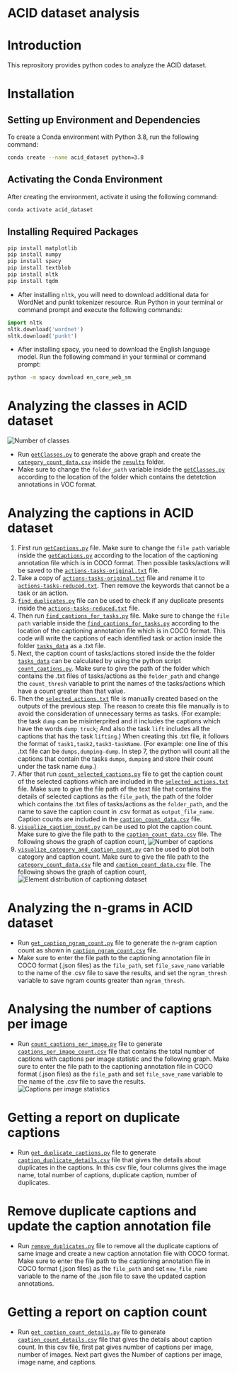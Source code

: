 # ACID dataset analysis

# Introduction
This reprository provides python codes to analyze the ACID dataset.

# Installation
## Setting up Environment and Dependencies

To create a Conda environment with Python 3.8, run the following command:

```bash
conda create --name acid_dataset python=3.8
```

## Activating the Conda Environment
After creating the environment, activate it using the following command:

```bash
conda activate acid_dataset
```
## Installing Required Packages

```bash
pip install matplotlib
pip install numpy
pip install spacy 
pip install textblob 
pip install nltk 
pip install tqdm
```
- After installing `nltk`, you will need to download additional data for WordNet and punkt tokenizer resource. Run Python in your terminal or command prompt and execute the following commands:
 ```python
import nltk
nltk.download('wordnet')
nltk.download('punkt')
```
- After installing spacy, you need to download the English language model. Run the following command in your terminal or command prompt:
```bash
python -m spacy download en_core_web_sm
```
# Analyzing the classes in ACID dataset

![Number of classes](results/Count%20of%20classes.png)

- Run [`getClasses.py`](getClasses.py) to generate the above graph and create the [`category_count_data.csv`](results/category_count_data.csv) inside the [`results`](results) folder.
- Make sure to change the `folder_path` variable inside the [`getClasses.py`](getClasses.py) according to the location of the folder which contains the detetction annotations in VOC format.

# Analyzing the captions in ACID dataset

1. First run [`getCaptions.py`](getCaptions.py) file. Make sure to change the `file path` variable inside the [`getCaptions.py`](getCaptions.py) according to the location of the captioning annotation file which is in COCO format. Then possible tasks/actions will be saved to the [`actions-tasks-original.txt`](actions-tasks-original.txt) file.
2. Take a copy of [`actions-tasks-original.txt`](actions-tasks-original.txt) file and rename it to [`actions-tasks-reduced.txt`](actions-tasks-reduced.txt). Then remove the keywords that cannot be a task or an action.
3. [`find_duplicates.py`](find_duplicates.py) file can be used to check if any duplicate presents inside the [`actions-tasks-reduced.txt`](actions-tasks-reduced.txt) file.
4. Then run [`find_captions_for_tasks.py`](find_captions_for_tasks.py) file. Make sure to change the `file path` variable inside the [`find_captions_for_tasks.py`](find_captions_for_tasks.py) according to the location of the captioning annotation file which is in COCO format. This code will write the captions of each identified task or action inside the folder [`tasks_data`](tasks_data) as a .txt file.
5. Next, the caption count of tasks/actions stored inside the the folder [`tasks_data`](tasks_data) can be calculated by using the python script [`count_captions.py`](count_captions.py). Make sure to give the path of the folder which contains the .txt files of tasks/actions as the `folder_path` and change the `count_thresh` variable to print the names of the tasks/actions which have a count greater than that value.
6. Then the [`selected_actions.txt`](selected_actions.txt) file is manually created based on the outputs of the previous step. The reason to create this file manually is to avoid the consideration of unnecessary terms as tasks. (For example: the task `dump` can be misinterprited and it includes the captions which have the words `dump truck`; And also the task `lift` includes all the captions that has the task `lifting`.) When creating this .txt file, it follows the format of `task1,task2,task3-taskName`. (For example: one line of this .txt file can be `dumps,dumping-dump`. In step 7, the python will count all the captions that contain the tasks `dumps`, `dumping` and store their count under the task name `dump`.)
7. After that run [`count_selected_captions.py`](count_selected_captions.py) file to get the caption count of the selected captions which are included in the [`selected_actions.txt`](selected_actions.txt) file. Make sure to give the file path of the text file that contains the details of selected captions as the `file_path`, the path of the folder which contains the .txt files of tasks/actions as the `folder_path`, and the name to save the caption count in .csv format as `output_file_name`. Caption counts are included in the [`caption_count_data.csv`](results/caption_count_data.csv) file.
8. [`visualize_caption_count.py`](visualize_caption_count.py) can be used to plot the caption count. Make sure to give the file path to the [`caption_count_data.csv`](results/caption_count_data.csv) file. The following shows the graph of caption count,
![Number of captions](results/Count%20of%20captions.png)
9. [`visualize_category_and_caption_count.py`](visualize_category_and_caption_count.py) can be used to plot both category and caption count. Make sure to give the file path to the [`category_count_data.csv`](results/category_count_data.csv) file and [`caption_count_data.csv`](results/caption_count_data.csv) file. The following shows the graph of caption count,
![Element distribution of captioning dataset](results/Element%20distribution%20of%20captioning%20dataset.png)

# Analyzing the n-grams in ACID dataset

- Run [`get_caption_ngram_count.py`](get_caption_ngram_count.py) file to generate the n-gram caption count as shown in [`caption_ngram_count.csv`](results/caption_ngram_count.csv) file.
- Make sure to enter the file path to the captioning annotation file in COCO format (.json files) as the `file_path`, set `file_save_name` variable to the name of the .csv file to save the results, and set the `ngram_thresh` variable to save ngram counts greater than `ngram_thresh`.

# Analysing the number of captions per image

- Run [`count_captions_per_image.py`](count_captions_per_image.py) file to generate [`captions_per_image_count.csv`](results/caption_per_image_count.csv) file that contains the total number of captions with captions per image statistic and the following graph. Make sure to enter the file path to the captioning annotation file in COCO format (.json files) as the `file_path` and set `file_save_name` variable to the name of the .csv file to save the results.
![Captions per image statistics](results/Captions%20per%20image%20count.png)

# Getting a report on duplicate captions

- Run [`get_duplicate_captions.py`](get_duplicate_captions.py) file to generate [`caption_duplicate_details.csv`](results/caption_duplicate_details.csv) file that gives the details about duplicates in the captions. In this csv file, four columns gives the image name, total number of captions, duplicate caption, number of duplicates.

# Remove duplicate captions and update the caption annotation file

- Run [`remove_duplicates.py`](remove_duplicates.py) file to remove all the duplicate captions of same image and create a new caption annotation file with COCO format. Make sure to enter the file path to the captioning annotation file in COCO format (.json files) as the `file_path` and set `new_file_name` variable to the name of the .json file to save the updated caption annotations.

# Getting a report on caption count

- Run [`get_caption_count_details.py`](get_caption_count_details.py) file to generate [`caption_count_details.csv`](results/caption_count_details.csv) file that gives the details about caption count. In this csv file, first pat gives number of captions per image, number of images. Next part gives the Number of captions per image, image name, and captions.